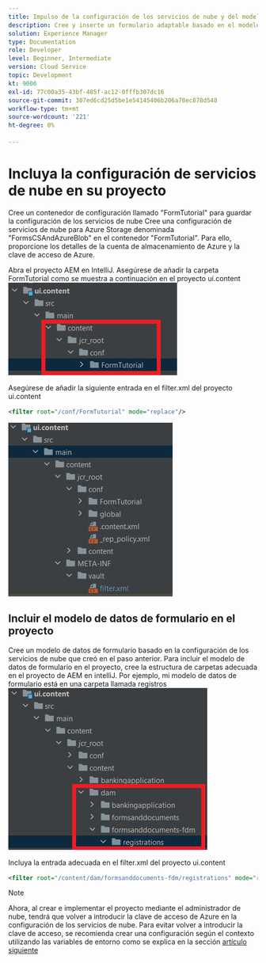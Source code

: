 ```yaml
---
title: Impulso de la configuración de los servicios de nube y del modelo de datos de formulario a la instancia de nube
description: Cree y inserte un formulario adaptable basado en el modelo de datos de formulario de almacenamiento de Azure en la instancia de nube.
solution: Experience Manager
type: Documentation
role: Developer
level: Beginner, Intermediate
version: Cloud Service
topic: Development
kt: 9006
exl-id: 77c00a35-43bf-485f-ac12-0fffb307dc16
source-git-commit: 307ed6cd25d5be1e54145406b206a78ec878d548
workflow-type: tm+mt
source-wordcount: '221'
ht-degree: 0%

---
```


# Incluya la configuración de servicios de nube en su proyecto

Cree un contenedor de configuración llamado &quot;FormTutorial&quot; para guardar la configuración de los servicios de nube Cree una configuración de servicios de nube para Azure Storage denominada &quot;FormsCSAndAzureBlob&quot; en el contenedor &quot;FormTutorial&quot;. Para ello, proporcione los detalles de la cuenta de almacenamiento de Azure y la clave de acceso de Azure.

Abra el proyecto AEM en IntelliJ. Asegúrese de añadir la carpeta FormTutorial como se muestra a continuación en el proyecto ui.content
![cloud-services-configuration](assets/cloud-services-configuration.png)

Asegúrese de añadir la siguiente entrada en el filter.xml del proyecto ui.content

```xml
<filter root="/conf/FormTutorial" mode="replace"/>
```

![filter-xml](assets/ui-content-filter.png)

## Incluir el modelo de datos de formulario en el proyecto

Cree un modelo de datos de formulario basado en la configuración de los servicios de nube que creó en el paso anterior. Para incluir el modelo de datos de formulario en el proyecto, cree la estructura de carpetas adecuada en el proyecto de AEM en intelliJ. Por ejemplo, mi modelo de datos de formulario está en una carpeta llamada registros
![fdm-content](assets/ui-content-fdm.png)

Incluya la entrada adecuada en el filter.xml del proyecto ui.content

```xml
<filter root="/content/dam/formsanddocuments-fdm/registrations" mode="replace"/>
```


>[!NOTE]
>
>Ahora, al crear e implementar el proyecto mediante el administrador de nube, tendrá que volver a introducir la clave de acceso de Azure en la configuración de los servicios de nube. Para evitar volver a introducir la clave de acceso, se recomienda crear una configuración según el contexto utilizando las variables de entorno como se explica en la sección [artículo siguiente](./context-aware-fdm.md)
